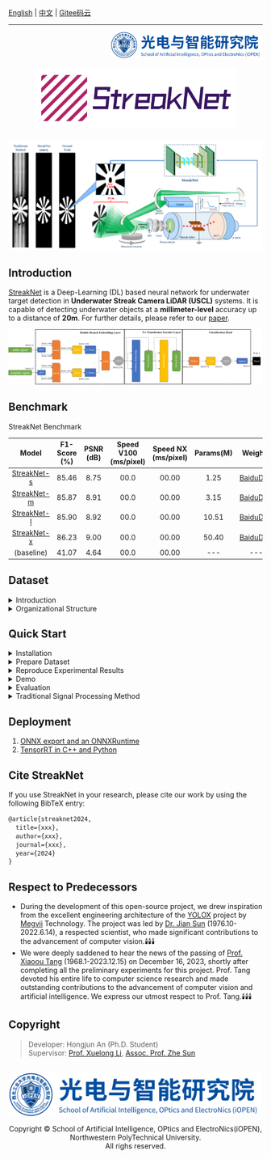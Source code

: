 [English](./README.md) | [中文](./README_CN.md) | [Gitee码云](#)

<hr>
<div align="right"><img src="./assets/iopen.jpg" width="300"></div><br>


<div align="center"><img src="./assets/streaknet_logo.png" width="400"></div><br>
<div align="center"><img src="./assets/demo.png"></div>

## Introduction

[StreakNet](https://github.com/BestAnHongjun/StreakNet) is a Deep-Learning (DL) based neural network for underwater target detection in **Underwater Streak Camera LiDAR (USCL)** systems. It is capable of detecting underwater objects at a **millimeter-level** accuracy up to a distance of **20m**. For further details, please refer to our [paper](#).

<div align="center"><img src="./assets/streaknet_architecture.png"></div>

## Benchmark

StreakNet Benchmark

|Model|F1-Score (%)|PSNR (dB)|Speed V100 (ms/pixel)|Speed NX (ms/pixel)|Params(M)|Weights|
|:---:|:---:|:---:|:---:|:---:|:---:|:---:|
|[StreakNet-s](./exps/streaknet/streaknet_s.py)|85.46|8.75|00.0|00.00|1.25|[BaiduDisk](#)|
|[StreakNet-m](./exps/streaknet/streaknet_m.py)|85.87|8.91|00.0|00.00|3.15|[BaiduDisk](#)|
|[StreakNet-l](./exps/streaknet/streaknet_l.py)|85.90|8.92|00.0|00.00|10.51|[BaiduDisk](#)|
|[StreakNet-x](./exps/streaknet/streaknet_x.py)|86.23|9.00|00.0|00.00|50.40|[BaiduDisk](#)|
|(baseline)|41.07|4.64|00.0|00.00|---|---|

## Dataset
<details>
<summary>Introduction</summary>

**StreakData** is an underwater imaging dataset for **USCL** systems. It comprises a collection of streak images captured by a **USCL** system at distances of 10m, 13m, 15m, and 20m. See the table below to learn more details of the dataset.

|Distance|Number of streak images|Resolution of streak images|Resolution of imaged image|Data type|Sample size|
|:---:|:---:|:---:|:---:|:---:|:---:|
|10m|400|2048x2048|2048x400|uint16|819200|
|13m|349|2048x2048|2048x349|uint16|714752|
|15m|300|2048x2048|2048x300|uint16|614400|
|20m|267|2048x2048|2048x267|uint16|546816|

You can download **StreakData** for free at [GoogleDrive](https://drive.google.com/file/d/16RiV8JRL2GVe0GH1oXF4ZcrN2okQq6qG/view?usp=drive_link) or [BaiduDisk](https://pan.baidu.com/s/1QQ0nGwlq0KzwvY8yi2PCaw?pwd=zl76).
</details>

<details>
<summary>Organizational Structure</summary>

After downloading **StreakData** from [GoogleDrive](https://drive.google.com/file/d/16RiV8JRL2GVe0GH1oXF4ZcrN2okQq6qG/view?usp=drive_link) or [BaiduDisk](https://pan.baidu.com/s/1QQ0nGwlq0KzwvY8yi2PCaw?pwd=zl76), please unzip the file and you will see the following directory structure.
```sh
YOUR_UNZIP_DIRECTORY
    |- clean_water_10m      # The directory of data taken at a distance of 10m
    |   |- data             # Original streak images
    |   |   |- 001.tif
    |   |   |- 002.tif
    |   |   |- 003.tif
    |   |   |- ...
    |   |
    |   |- groundtruth.npy  # The ground-truth of the final imaged image
    |   |- preview.jpg      # A preview of the ground-truth
    |
    |- clean_water_13m      # The directory of data taken at a distance of 13m (has the same structure as 10m)
    |- clean_water_15m      # The directory of data taken at a distance of 15m (has the same structure as 10m)
    |- clean_water_20m      # The directory of data taken at a distance of 20m (has the same structure as 10m)
    |- template.npy         # The 1-D time sequence of the template signal
    |- test_config.yaml     # The config file of test-set
    |- train_config.yaml    # The config file of training-set
    |- valid_config.yaml    # The config file of validation-set
```

</details>

## Quick Start
<details>
<summary id="quickstartinstallation">Installation</summary>

* Step1. Setup your conda environment. ([What is Anaconda?](https://www.anaconda.com/download))
```sh
conda create -n streaknet python=3.7
conda activate streaknet
```

* Step2. Install StreakNet from source.
```sh
git clone https://github.com/BestAnHongjun/StreakNet.git
cd StreakNet
pip install -e .
```
</details>

<details>
<summary id="preparedataset">Prepare Dataset</summary>

* Step1. Install the StreakNet module by following the ['*Installation*'](#quickstartinstallation) section.

* Step2. Create a directory named '*datasets*' under the root directory.

```sh
cd StreakNet
mkdir datasets
```

* Step3. Download the [**StreakData**](#dataset) dataset from [GoogleDrive](https://drive.google.com/file/d/16RiV8JRL2GVe0GH1oXF4ZcrN2okQq6qG/view?usp=drive_link) or [BaiduDisk](https://pan.baidu.com/s/1QQ0nGwlq0KzwvY8yi2PCaw?pwd=zl76), unzip it to the '*datasets*' directory. Specifically, your project directory should appear as follows:

```sh
StreakNet
    |- datasets
    |   |- clean_water_10m
    |   |- clean_water_13m
    |   |- clean_water_15m
    |   |- ...
    |
    |- assets
    |- exps
    |- scripts
    |- streaknet
    |- ...
```

</details>

<details>
<summary id="reproduceexperimentalresults">Reproduce Experimental Results</summary>

* Step1. Install the StreakNet module by following the ['*Installation*'](#quickstartinstallation) section.

* Step2. Prepare the [**StreakData**](#dataset) dataset by following the ['*Prepare Dataset*'](#preparedataset) setction.

* Step3. Run the following commands to train the respective models in the root directory.
```sh
python tools/train.py -b 512 -d 1 -f exps/streaknet/streaknet_s.py --cache
                                                    streaknet_m.py
                                                    streaknet_l.py
                                                    streaknet_x.py
```
> Arguments: \
> **-b**: set the batch-size when training. \
> **-d**: set the number of GPU when training (Currently, only d=1 is supported). \
> **-f**: specify the experiment profile. \
> **--cache**: use RAM cache when training

**Attention**: 

(1) When you enable the --cache option, the program will preload the dataset into the RAM to accelerate the training process. Please ensure that your server has at least **25GB** of free RAM space to use this option. If your RAM space is insufficient, please disable the --cache option. In that case, the program will load data directly from the disk when needed. However, this approach often results in 10 times longer training times.

(2) The program will utilize CUDA to accelerate the training process. Please ensure that your server is equipped with at least one NVIDIA GPU with a graphics memory capacity of more than **2GB**.

```sh
python tools/train.py -b 512 -d 1 -f exps/streaknet/streaknet_s.py
                                                    streaknet_m.py
                                                    streaknet_l.py
                                                    streaknet_x.py
```

* Step4. Real-time training status will be saved to *StreakNet_outputs* folder. Run *tensorboard* to visualize the status of the training process.

```sh
tensorboard --logdir=StreakNet_outputs
```

</details>

<details>
<summary>Demo</summary>

* Step1. Download a pretrained model from the [benchmark](#benchmark) table. Alternatively, you can directly use the model you just trained in the ['*Reproduce Experimental Results*'](#reproduceexperimentalresults) section.

* Step2. Run the following command to start demo:

```sh
python tools/demo.py --path datasets/clean_water_10m/data -f exps/streaknet/streaknet_s.py -b 512 -c <path/to/your/pretrained/model/streaknet_s_ckpt.pth>
                                     clean_water_13m                        streaknet_m.py                                          streaknet_m_ckpt.pth
                                     clean_water_15m                        streaknet_l.py                                          streaknet_l_ckpt.pth
                                     clean_water_20m                        streaknet_x.py                                          streaknet_x_ckpt.pth
```

> Arguments: \
> **--path**: path to the streak images (.tif). \
> **-f**: specify the experiment profile. \
> **-b**: set the batch-size when inferring. \
> **-c**: specify the model weights when inferring.

**Attention**: If you omit the -c option, the program will automatically use the '*best_ckpt.pth*' file located in the '*StreakNet_outputs*' directory, which you just trained in the ['*Reproduce Experimental Results*'](#reproduceexperimentalresults) section.

```sh
python tools/demo.py --path datasets/clean_water_10m/data -f exps/streaknet/streaknet_s.py -b 512
                                     clean_water_13m                        streaknet_m.py
                                     clean_water_15m                        streaknet_l.py
                                     clean_water_20m                        streaknet_x.py
```

</details>

<details>
<summary>Evaluation</summary>

* Step1. Install the StreakNet module by following the ['*Installation*'](#quickstartinstallation) section.

* Step2. Prepare the [**StreakData**](#dataset) dataset by following the ['*Prepare Dataset*'](#preparedataset) setction.

* Step3. Train models by following the ['*Reproduce Experimental Results*'](#reproduceexperimentalresults) section.

* Step4. Evaluation.

```sh
python tools/valid.py -d 1 -b 512 -f exps/streaknet/streaknet_s.py --cache
                                                    streaknet_m.py
                                                    streaknet_l.py
                                                    streaknet_x.py
```

> Arguments: \
> **-b**: set the batch-size when training. \
> **-d**: set the number of GPU when training (Currently, only d=1 is supported). \
> **-f**: specify the experiment profile. \
> **--cache**: use RAM cache when training

</details>

<details>
<summary>Traditional Signal Processing Method</summary>

* Step1. Install the StreakNet module by following the ['*Installation*'](#quickstartinstallation) section.

* Step2. Prepare the [**StreakData**](#dataset) dataset by following the ['*Prepare Dataset*'](#preparedataset) setction.

* Step3. Run traditional signal processing method.

```sh
python scripts/traditional_gpu_process.py
```

* The results will save to '*StreakNet_outputs/traditional*'.

</details>

## Deployment

1. [ONNX export and an ONNXRuntime](./demo/ONNXRuntime/)
2. [TensorRT in C++ and Python](#)

## Cite StreakNet
If you use StreakNet in your research, please cite our work by using the following BibTeX entry:

```latex
@article{streaknet2024,
  title={xxx},
  author={xxx},
  journal={xxx},
  year={2024}
}
```

## Respect to Predecessors
* During the development of this open-source project, we drew inspiration from the excellent engineering architecture of the [YOLOX](https://github.com/Megvii-BaseDetection/YOLOX) project by [Megvii](https://www.megvii.com/) Technology.  The project was led by [Dr. Jian Sun](https://baike.baidu.com/item/%E5%AD%99%E5%89%91/19814032) (1976.10-2022.6.14), a respected scientist, who made significant contributions to the advancement of computer vision.🕯️🕯️🕯️
* We were deeply saddened to hear the news of the passing of [Prof. Xiaoou Tang](https://baike.baidu.com/item/%E6%B1%A4%E6%99%93%E9%B8%A5/7200225) (1968.1-2023.12.15) on December 16, 2023, shortly after completing all the preliminary experiments for this project.  Prof. Tang devoted his entire life to computer science research and made outstanding contributions to the advancement of computer vision and artificial intelligence. We express our utmost respect to Prof. Tang.🕯️🕯️🕯️

## Copyright

> Developer: Hongjun An (Ph.D. Student)\
> Supervisor: [Prof. Xuelong Li](https://iopen.nwpu.edu.cn/info/1329/1171.htm), [Assoc. Prof. Zhe Sun](https://iopen.nwpu.edu.cn/info/1251/2076.htm)

<br>
<div align="center"><img src="./assets/iopen.jpg" width="500"></div>
<div align="center"><p>Copyright &copy; School of Artificial Intelligence, OPtics and ElectroNics(iOPEN), Northwestern PolyTechnical University. <br>All righs reserved.</p></div>

